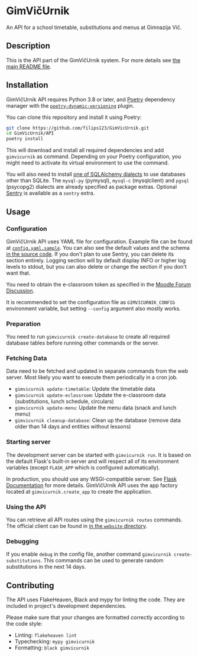 GimVičUrnik
===========

An API for a school timetable, substitutions and menus at Gimnazija Vič.

## Description

This is the API part of the GimVičUrnik system. For more details see [the main README file](../README.md).

## Installation

GimVičUrnik API requires Python 3.8 or later, and [Poetry](https://python-poetry.org/) dependency manager with the [`poetry-dynamic-versioning`](https://pypi.org/project/poetry-dynamic-versioning/) plugin.

You can clone this repository and install it using Poetry:

```bash
git clone https://github.com/filips123/GimVicUrnik.git
cd GimVicUrnik/API
poetry install
```

This will download and install all required dependencies and add `gimvicurnik` as command. Depending on your Poetry configuration, you might need to activate its virtual environment to use the command.

You will also need to install [one of SQLAlchemy dialects](https://docs.sqlalchemy.org/en/13/dialects/index.html) to use databases other than SQLite. The `mysql-py` (pymysql), `mysql-c` (mysqlclient) and `pgsql` (psycopg2) dialects are already specified as package extras. Optional [Sentry](https://sentry.io/) is available as a `sentry` extra.

## Usage

### Configuration

GimVičUrnik API uses YAML file for configuration. Example file can be found at [`config.yaml.sample`](config.yaml.sample). You can also see the default values and the schema [in the source code](gimvicurnik/__init__.py). If you don't plan to use Sentry, you can delete its section entirely. Logging section will by default display INFO or higher log levels to stdout, but you can also delete or change the section if you don't want that.

You need to obtain the e-classroom token as specified in the [Moodle Forum Discussion](https://moodle.org/mod/forum/discuss.php?d=193857).

It is recommended to set the configuration file as `GIMVICURNIK_CONFIG` environment variable, but setting `--config` argument also mostly works.

### Preparation

You need to run `gimvicurnik create-database` to create all required database tables before running other commands or the server.

### Fetching Data

Data need to be fetched and updated in separate commands from the web server. Most likely you want to execute them periodically in a cron job.

* `gimvicurnik update-timetable`: Update the timetable data
* `gimvicurnik update-eclassroom`: Update the e-classroom data (substitutions, lunch schedule, circulars)
* `gimvicurnik update-menu`: Update the menu data (snack and lunch menu)
* `gimvicurnik cleanup-database`: Clean up the database (remove data older than 14 days and entities without lessons)

### Starting server

The development server can be started with `gimvicurnik run`. It is based on the default Flask's built-in server and will respect all of its environment variables (except `FLASK_APP` which is configured automatically).

In production, you should use any WSGI-compatible server. See [Flask Documentation](https://flask.palletsprojects.com/en/2.1.x/deploying/) for more details. GimVičUrnik API uses the app factory located at `gimvicurnik.create_app` to create the application.

### Using the API

You can retrieve all API routes using the `gimvicurnik routes` commands. The official client can be found in [in the `website` directory](../website).

### Debugging

If you enable `debug` in the config file, another command `gimvicurnik create-substitutions`. This commands can be used to generate random substitutions in the next 14 days.

## Contributing

The API uses FlakeHeaven, Black and mypy for linting the code. They are included in project's development dependencies.

Please make sure that your changes are formatted correctly according to the code style:

* Linting: `flakeheaven lint`
* Typechecking: `mypy gimvicurnik`
* Formatting: `black gimvicurnik`
